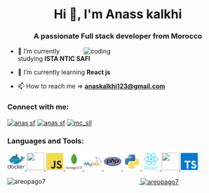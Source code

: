 <h1 align="center">Hi 👋, I'm Anass kalkhi</h1>
<h3 align="center">A passionate Full stack developer from Morocco</h3>
<img align="right" alt="coding" width="330" src="https://media.tenor.com/A-xepNszV9YAAAAi/ai-bot.gif" >

- 🔭 I’m currently studying **ISTA NTIC SAFI**

- 🌱 I’m currently learning **React js**


- 📫 How to reach me => **anaskalkhi123@gmail.com**

<h3 align="left">Connect with me:</h3>
<p align="left">
<a href="https://twitter.com/anas sf" target="blank"><img align="center" src="https://raw.githubusercontent.com/rahuldkjain/github-profile-readme-generator/master/src/images/icons/Social/twitter.svg" alt="anas sf" height="30" width="40" /></a>
<a href="https://fb.com/anas sf" target="blank"><img align="center" src="https://raw.githubusercontent.com/rahuldkjain/github-profile-readme-generator/master/src/images/icons/Social/facebook.svg" alt="anas sf" height="30" width="40" /></a>
<a href="https://instagram.com/mc_sll" target="blank"><img align="center" src="https://raw.githubusercontent.com/rahuldkjain/github-profile-readme-generator/master/src/images/icons/Social/instagram.svg" alt="mc_sll" height="30" width="40" /></a>
</p>

<h3 align="left">Languages and Tools:</h3>
<p align="left"> <a href="https://www.docker.com/" target="_blank" rel="noreferrer"> 
<img src="https://raw.githubusercontent.com/devicons/devicon/master/icons/docker/docker-original-wordmark.svg" alt="docker" width="40" height="40"/>

<img src="https://www.vectorlogo.zone/logos/firebase/firebase-icon.svg"  width="40" height="40"/>
<img src="https://raw.githubusercontent.com/devicons/devicon/master/icons/javascript/javascript-original.svg" width="40" height="40"/>  
<img src="https://raw.githubusercontent.com/devicons/devicon/master/icons/mongodb/mongodb-original-wordmark.svg"  width="40" height="40"/> 
<img src="https://raw.githubusercontent.com/devicons/devicon/master/icons/mysql/mysql-original-wordmark.svg" width="40" height="40"/>
<img src="https://raw.githubusercontent.com/devicons/devicon/master/icons/php/php-original.svg"  width="40" height="40"/> 
<img src="https://raw.githubusercontent.com/devicons/devicon/master/icons/python/python-original.svg"  width="40" height="40"/>
<img src="https://raw.githubusercontent.com/devicons/devicon/master/icons/react/react-original-wordmark.svg"  width="40" height="40"/>
<img src="https://www.vectorlogo.zone/logos/tailwindcss/tailwindcss-icon.svg" width="40" height="40"/>
<img src="https://raw.githubusercontent.com/devicons/devicon/master/icons/typescript/typescript-original.svg" width="40" height="40"/> 

<p><img  align="left" src="https://github-readme-stats.vercel.app/api/top-langs?username=areopago7&show_icons=true&locale=en&layout=compact" alt="areopago7"  width="300px"/></p>

<p>&nbsp;<img  align="center" src="https://github-readme-stats.vercel.app/api?username=areopago7&show_icons=true&locale=en" alt="areopago7" height="150px" width="300px"/></p>
